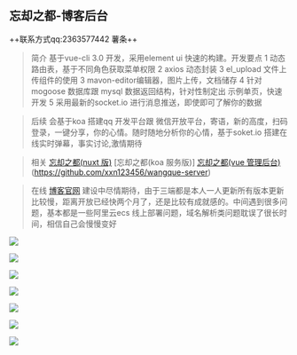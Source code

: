 ## 忘却之都-博客后台
++联系方式qq:2363577442 薯条++

> 简介 基于vue-cli 3.0 开发，采用element ui 快速的构建。开发要点 1 动态路由表，基于不同角色获取菜单权限 2 axios 动态封装 3 el_upload 文件上传组件的使用  3 mavon-editor编辑器，图片上传，文档储存 4 针对mogoose 数据库跟 mysql 数据返回结构，针对性制定出 示例单页，快速开发  5 采用最新的socket.io 进行消息推送，即使即可了解你的数据 

> 后续 会基于koa 搭建qq 开发平台跟 微信开放平台，寄语，新的高度，扫码登录，一键分享，你的心情。随时随地分析你的心情，基于soket.io 搭建在线实时弹幕，事实讨论,激情期待

> 相关 [忘却之都(nuxt 版)](https://github.com/xxn123456/wangque) [忘却之都(koa 服务版)] [忘却之都(vue 管理后台)](https://github.com/xxn123456/wangque-admin)(https://github.com/xxn123456/wangque-server)

> 在线 [博客官网](http://blog.shutiaogege.top/) 建设中尽情期待，由于三端都是本人一人更新所有版本更新比较慢，距离开放已经快两个月了，还是比较有成就感的。中间遇到很多问题，基本都是一些阿里云ecs 线上部署问题，域名解析类问题耽误了很长时间，相信自己会慢慢变好




![](http://shutiaogege.top/image/wq_admin/admin_1.png)

![](http://shutiaogege.top/image/wq_admin/admin_2.png)

![](http://shutiaogege.top/image/wq_admin/admin_3.png)

![](http://shutiaogege.top/image/wq_admin/admin_4.png)

![](http://shutiaogege.top/image/wq_admin/admin_5.png)

![](http://shutiaogege.top/image/wq_admin/admin_6.png)

![](http://shutiaogege.top/image/wq_admin/admin_7.png)